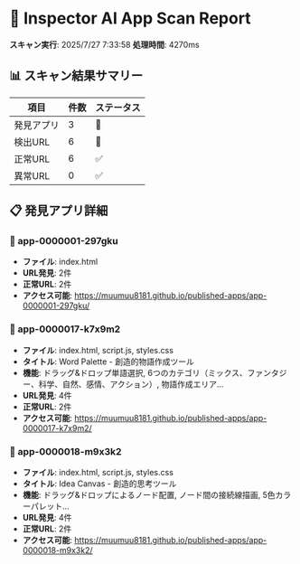 # 📱 Inspector AI App Scan Report

**スキャン実行**: 2025/7/27 7:33:58
**処理時間**: 4270ms

## 📊 スキャン結果サマリー

| 項目 | 件数 | ステータス |
|------|------|------------|
| 発見アプリ | 3 | 📱 |
| 検出URL | 6 | 🔗 |
| 正常URL | 6 | ✅ |
| 異常URL | 0 | ✅ |

## 📋 発見アプリ詳細

### 📱 app-0000001-297gku

- **ファイル**: index.html
- **URL発見**: 2件
- **正常URL**: 2件
- **アクセス可能**: https://muumuu8181.github.io/published-apps/app-0000001-297gku/

### 📱 app-0000017-k7x9m2

- **ファイル**: index.html, script.js, styles.css
- **タイトル**: Word Palette - 創造的物語作成ツール
- **機能**: ドラッグ&ドロップ単語選択, 6つのカテゴリ（ミックス、ファンタジー、科学、自然、感情、アクション）, 物語作成エリア...
- **URL発見**: 4件
- **正常URL**: 2件
- **アクセス可能**: https://muumuu8181.github.io/published-apps/app-0000017-k7x9m2/

### 📱 app-0000018-m9x3k2

- **ファイル**: index.html, script.js, styles.css
- **タイトル**: Idea Canvas - 創造的思考ツール
- **機能**: ドラッグ&ドロップによるノード配置, ノード間の接続線描画, 5色カラーパレット...
- **URL発見**: 4件
- **正常URL**: 2件
- **アクセス可能**: https://muumuu8181.github.io/published-apps/app-0000018-m9x3k2/

